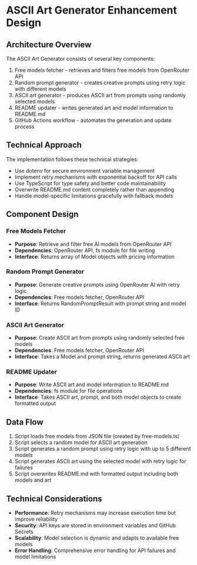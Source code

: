 # ASCII Art Generator Enhancement Design

## Architecture Overview
The ASCII Art Generator consists of several key components:
1. Free models fetcher - retrieves and filters free models from OpenRouter API
2. Random prompt generator - creates creative prompts using retry logic with different models
3. ASCII art generator - produces ASCII art from prompts using randomly selected models
4. README updater - writes generated art and model information to README.md
5. GitHub Actions workflow - automates the generation and update process

## Technical Approach
The implementation follows these technical strategies:
- Use dotenv for secure environment variable management
- Implement retry mechanisms with exponential backoff for API calls
- Use TypeScript for type safety and better code maintainability
- Overwrite README.md content completely rather than appending
- Handle model-specific limitations gracefully with fallback models

## Component Design

### Free Models Fetcher
- **Purpose**: Retrieve and filter free AI models from OpenRouter API
- **Dependencies**: OpenRouter API, fs module for file writing
- **Interface**: Returns array of Model objects with pricing information

### Random Prompt Generator
- **Purpose**: Generate creative prompts using OpenRouter AI with retry logic
- **Dependencies**: Free models fetcher, OpenRouter API
- **Interface**: Returns RandomPromptResult with prompt string and model ID

### ASCII Art Generator
- **Purpose**: Create ASCII art from prompts using randomly selected free models
- **Dependencies**: Free models fetcher, OpenRouter API
- **Interface**: Takes a Model and prompt string, returns generated ASCII art

### README Updater
- **Purpose**: Write ASCII art and model information to README.md
- **Dependencies**: fs module for file operations
- **Interface**: Takes ASCII art, prompt, and both model objects to create formatted output

## Data Flow
1. Script loads free models from JSON file (created by free-models.ts)
2. Script selects a random model for ASCII art generation
3. Script generates a random prompt using retry logic with up to 5 different models
4. Script generates ASCII art using the selected model with retry logic for failures
5. Script overwrites README.md with formatted output including both models and art

## Technical Considerations
- **Performance**: Retry mechanisms may increase execution time but improve reliability
- **Security**: API keys are stored in environment variables and GitHub Secrets
- **Scalability**: Model selection is dynamic and adapts to available free models
- **Error Handling**: Comprehensive error handling for API failures and model limitations
